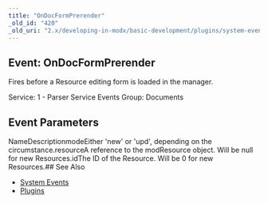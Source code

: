```yaml
---
title: "OnDocFormPrerender"
_old_id: "420"
_old_uri: "2.x/developing-in-modx/basic-development/plugins/system-events/ondocformprerender"
---
```


## Event: OnDocFormPrerender

Fires before a Resource editing form is loaded in the manager.

Service: 1 - Parser Service Events 
Group: Documents

## Event Parameters

NameDescriptionmodeEither 'new' or 'upd', depending on the circumstance.resourceA reference to the modResource object. Will be null for new Resources.idThe ID of the Resource. Will be 0 for new Resources.## See Also

- [System Events](developing-in-modx/basic-development/plugins/system-events "System Events")
- [Plugins](developing-in-modx/basic-development/plugins "Plugins")